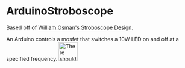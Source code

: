 # ArduinoStroboscope

Based off of <a href="https://www.youtube.com/watch?v=9TiJvN_NIQc">William Osman's Stroboscope Design</a>.

An Arduino controls a mosfet that switches a 10W LED on and off at a specified frequency.
<img src="https://images.duckduckgo.com/iu/?u=http%3A%2F%2Fimg.banggood.com%2Fimages%2Fupload%2F2012%2Fpanxihua%2FSKU060051-%2520(11).JPG&f=1" alt="There should be an image here........ awkward." height="50" width="50">
